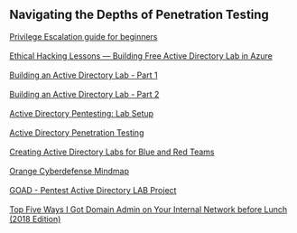 ## Navigating the Depths of Penetration Testing

[Privilege Escalation guide for beginners](https://www.hackercoolmagazine.com/privilege-escalation-guide-for-beginners/)
<br></br>
[Ethical Hacking Lessons — Building Free Active Directory Lab in Azure](https://kamran-bilgrami.medium.com/ethical-hacking-lessons-building-free-active-directory-lab-in-azure-6c67a7eddd7f)
<br></br>
[Building an Active Directory Lab - Part 1](https://blog.spookysec.net/ad-lab-1/)
<br></br>
[Building an Active Directory Lab - Part 2](https://blog.spookysec.net/ad-lab-2/)
<br></br>
[Active Directory Pentesting: Lab Setup](https://www.hackingarticles.in/active-directory-pentesting-lab-setup/)
<br></br>
[Active Directory Penetration Testing](https://theredteamlabs.com/active-directory-penetration-testing/)
<br></br>
[Creating Active Directory Labs for Blue and Red Teams](https://sec-consult.com/blog/detail/creating-active-directory-labs-for-blue-and-red-teams/)
<br></br>
[Orange Cyberdefense Mindmap](https://orange-cyberdefense.github.io/ocd-mindmaps/img/pentest_ad_dark_2023_02.svg)
<br></br>
[GOAD - Pentest Active Directory LAB Project](https://github.com/Orange-Cyberdefense/GOAD)
<br></br>
[Top Five Ways I Got Domain Admin on Your Internal Network before Lunch (2018 Edition)](https://adam-toscher.medium.com/top-five-ways-i-got-domain-admin-on-your-internal-network-before-lunch-2018-edition-82259ab73aaa)
<br></br>
[]()
<br></br>
[]()
<br></br>
[]()
<br></br>
[]()
<br></br>
